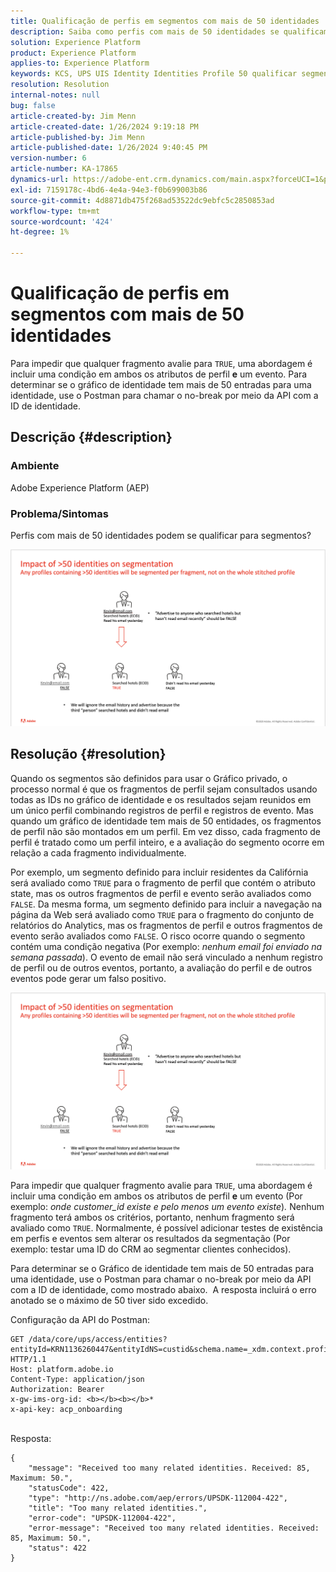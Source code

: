 ```yaml
---
title: Qualificação de perfis em segmentos com mais de 50 identidades
description: Saiba como perfis com mais de 50 identidades se qualificam para segmentos do Adobe Experience Platform.
solution: Experience Platform
product: Experience Platform
applies-to: Experience Platform
keywords: KCS, UPS UIS Identity Identities Profile 50 qualificar segmento, qualificação, Adobe Experience Platform, AEP, Como
resolution: Resolution
internal-notes: null
bug: false
article-created-by: Jim Menn
article-created-date: 1/26/2024 9:19:18 PM
article-published-by: Jim Menn
article-published-date: 1/26/2024 9:40:45 PM
version-number: 6
article-number: KA-17865
dynamics-url: https://adobe-ent.crm.dynamics.com/main.aspx?forceUCI=1&pagetype=entityrecord&etn=knowledgearticle&id=697b5c8d-90bc-ee11-a569-6045bd006268
exl-id: 7159178c-4bd6-4e4a-94e3-f0b699003b86
source-git-commit: 4d8871db475f268ad53522dc9ebfc5c2850853ad
workflow-type: tm+mt
source-wordcount: '424'
ht-degree: 1%

---
```


# Qualificação de perfis em segmentos com mais de 50 identidades


Para impedir que qualquer fragmento avalie para `TRUE`, uma abordagem é incluir uma condição em ambos os atributos de perfil <b>e</b> um evento. Para determinar se o gráfico de identidade tem mais de 50 entradas para uma identidade, use o Postman para chamar o no-break por meio da API com a ID de identidade.

## Descrição {#description}


### <b>Ambiente</b>

Adobe Experience Platform (AEP)



### <b>Problema/Sintomas</b>

Perfis com mais de 50 identidades podem se qualificar para segmentos?



![](assets/___6a7b5c8d-90bc-ee11-a569-6045bd006268___.png)






## Resolução {#resolution}


Quando os segmentos são definidos para usar o Gráfico privado, o processo normal é que os fragmentos de perfil sejam consultados usando todas as IDs no gráfico de identidade e os resultados sejam reunidos em um único perfil combinando registros de perfil e registros de evento. Mas quando um gráfico de identidade tem mais de 50 entidades, os fragmentos de perfil não são montados em um perfil. Em vez disso, cada fragmento de perfil é tratado como um perfil inteiro, e a avaliação do segmento ocorre em relação a cada fragmento individualmente.

Por exemplo, um segmento definido para incluir residentes da Califórnia será avaliado como `TRUE` para o fragmento de perfil que contém o atributo state, mas os outros fragmentos de perfil e evento serão avaliados como `FALSE`. Da mesma forma, um segmento definido para incluir a navegação na página da Web será avaliado como `TRUE` para o fragmento do conjunto de relatórios do Analytics, mas os fragmentos de perfil e outros fragmentos de evento serão avaliados como `FALSE`. O risco ocorre quando o segmento contém uma condição negativa (Por exemplo: *nenhum email foi enviado na semana passada*). O evento de email não será vinculado a nenhum registro de perfil ou de outros eventos, portanto, a avaliação do perfil e de outros eventos pode gerar um falso positivo.

![](assets/6d02b7b2-cf7f-ec11-8d21-0022480aa950.png)

Para impedir que qualquer fragmento avalie para `TRUE`, uma abordagem é incluir uma condição em ambos os atributos de perfil <b>e</b> um evento (Por exemplo: *onde customer_id existe e pelo menos um evento existe*)*.* Nenhum fragmento terá ambos os critérios, portanto, nenhum fragmento será avaliado como `TRUE`. Normalmente, é possível adicionar testes de existência em perfis e eventos sem alterar os resultados da segmentação (Por exemplo: testar uma ID do CRM ao segmentar clientes conhecidos).

Para determinar se o Gráfico de identidade tem mais de 50 entradas para uma identidade, use o Postman para chamar o no-break por meio da API com a ID de identidade, como mostrado abaixo.  A resposta incluirá o erro anotado se o máximo de 50 tiver sido excedido.

Configuração da API do Postman:


```
GET /data/core/ups/access/entities?entityId=KRN1136260447&entityIdNS=custid&schema.name=_xdm.context.profile HTTP/1.1
Host: platform.adobe.io
Content-Type: application/json
Authorization: Bearer 
x-gw-ims-org-id: <b></b><b></b>*
x-api-key: acp_onboarding
```

<br>Resposta:<br>

```
{
    "message": "Received too many related identities. Received: 85, Maximum: 50.",
    "statusCode": 422,
    "type": "http://ns.adobe.com/aep/errors/UPSDK-112004-422",
    "title": "Too many related identities.",
    "error-code": "UPSDK-112004-422",
    "error-message": "Received too many related identities. Received: 85, Maximum: 50.",
    "status": 422
}
```

